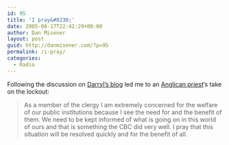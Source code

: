 ```yaml
---
id: 95
title: 'I pray&#8230;'
date: 2005-08-17T22:42:29+00:00
author: Dan Misener
layout: post
guid: http://danmisener.com/?p=95
permalink: /i-pray/
categories:
  - Radio
---
```

Following the discussion on [Darryl&#8217;s blog](http://www.yougeek.ca/) led me to an [Anglican priest](http://frelliott.blogspot.com/2005/08/oh-my-beloved-cbc.html)&#8216;s take on the lockout:

> As a member of the clergy I am extremely concerned for the welfare of our public institutions because I see the need for and the benefit of them. We need to be kept informed of what is going on in this world of ours and that is something the CBC did very well. I pray that this situation will be resolved quickly and for the benefit of all.